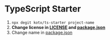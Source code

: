 # TypeScript Starter

1. `npx degit kotx/ts-starter project-name`
2. **Change license in [LICENSE](/LICENSE) and [package.json](/package.json)**
3. Change name in [package.json](/package.json)

